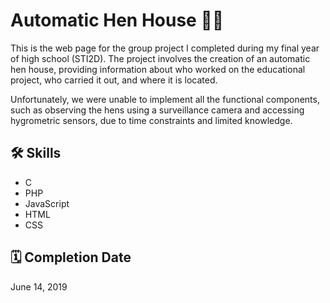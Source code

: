 # Automatic Hen House 🐔🏡

This is the web page for the group project I completed during my final year of high school (STI2D). The project involves the creation of an automatic hen house, providing information about who worked on the educational project, who carried it out, and where it is located.

Unfortunately, we were unable to implement all the functional components, such as observing the hens using a surveillance camera and accessing hygrometric sensors, due to time constraints and limited knowledge.

## 🛠 Skills

- C
- PHP
- JavaScript
- HTML
- CSS

## 🗓️ Completion Date

June 14, 2019
